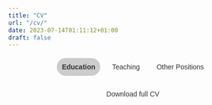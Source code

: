 ```yaml
---
title: "CV"
url: "/cv/"
date: 2023-07-14T01:11:12+01:00
draft: false
---
```


<script src="https://code.jquery.com/jquery-3.6.0.min.js"></script>
<script>
$(document).ready(function() {
  $(".tab_content").hide();
  $(".tabs li:first").addClass("active").show();
  $(".tab_content:first").show();

  $(".tabs li").click(function() {
    $(".tabs li").removeClass("active");
    $(this).addClass("active");
    $(".tab_content").hide();

    var activeTab = $(this).find("a").attr("href");
    $(activeTab).fadeIn();
    return false;
  });
});
</script>

<style>
@import url('https://fonts.googleapis.com/css2?family=Source+Sans+3&display=swap');

.tabs {
  list-style-type: none;
  margin: 0;
  padding: 0;
  text-align: center;
  font-family: 'Source Sans 3', sans-serif;
}

.tabs li {
  display: inline-block;
  margin: 5px;
}

.tabs li a {
  display: block;
  padding: 10px;
  background-color: transparent;
  color: #333;
  text-decoration: none;
  border-radius: 50px;
}

.tabs li a:hover, .tabs li.active a {
  background-color: #ccc;
  font-weight: bold;
}

.tab_content {
  display: none;
  padding: 20px;
  background-color: transparent;
}

.timeline {
  position: relative;
  padding-left: 100px;
}

.timeline::before {
  content: '';
  position: absolute;
  top: 0;
  bottom: 0;
  width: 2px;
  background: #ccc;
  left: 50px;
}

.education-item {
  margin-bottom: 20px;
  padding: 20px;
  border: 1px solid #ccc;
  border-radius: 5px;
  font-family: 'Source Sans 3', sans-serif;
  background: #fff;
  position: relative;
}

.education-header {
  display: flex;
  align-items: center;
  margin-bottom: 10px;
}

.education-header img {
  width: 50px;
  height: 50px;
  margin-right: 20px;
}

.education-header div {
  display: flex;
  flex-direction: column;
  justify-content: space-between;
}

.education-item h3 {
  font-size: 20px;
  font-weight: bold;
  margin: 0;
}

.education-item p {
  margin: 0;
}

.timeline-item {
  position: relative;
  margin-bottom: 20px;
}

.timeline-icon {
  position: absolute;
  width: 20px;
  height: 20px;
  background: #ccc;
  left: -30px;
  top: 10px;
  border-radius: 50%;
}

.timeline-content {
  margin-left: 0;
}

.timeline-date {
  font-weight: bold;
  position: absolute;
  left: -100px;
  top: 10px;
  transform: rotate(-45deg);
  transform-origin: right;
}

.download-button {
  display: block;
  width: 200px;
  margin: 0 auto;
  text-align: center;
  padding: 10px;
  border-radius: 20px;
  background-color: transparent;
  color: #333;
  text-decoration: none;
  font-family: 'Source Sans 3', sans-serif;
}

.download-button:hover {
  background-color: #555;
}
</style>

<ul class="tabs">
  <li class="active"><a href="#education">Education</a></li>
  <li><a href="#teaching">Teaching</a></li>
  <li><a href="#other_positions">Other Positions</a></li>
</ul>

<div class="tab_container">
  <div id="education" class="tab_content">

  <div class="timeline">
  <div class="education-item">
    <div class="education-header">
      <img src="https://upload.wikimedia.org/wikipedia/commons/thumb/4/47/RS9327_LBS_Standard_Logo_RGB_AW-hpr.jpg/1920px-RS9327_LBS_Standard_Logo_RGB_AW-hpr.jpg" alt="London Business School Logo">
      <div>
        <h3>London Business School</h3>
        <p>PhD in Economics</p>
      </div>
    </div>
    <div class="timeline-item">
      <div class="timeline-icon"></div>
      <div class="timeline-content">
        <p class="timeline-date">2022 - Current</p>
        <p>Supervisor: Paolo Surico</p>
      </div>
    </div>
  </div>
  <div class="education-item">
    <div class="education-header">
      <img src="https://upload.wikimedia.org/wikipedia/commons/thumb/5/51/LSE_Logo.svg/638px-LSE_Logo.svg.png" alt="LSE Logo">
      <div>
        <h3>London School of Economics and Political Science</h3>
        <p>MSc in Economics</p>
      </div>
    </div>
    <div class="timeline-item">
      <div class="timeline-icon"></div>
      <div class="timeline-content">
        <p class="timeline-date">2019 - 2020</p>
      </div>
    </div>
  </div>
  <div class="education-item">
    <div class="education-header">
      <img src="https://upload.wikimedia.org/wikipedia/commons/thumb/5/51/LSE_Logo.svg/638px-LSE_Logo.svg.png" alt="LSE Logo">
      <div>
        <h3>London School of Economics and Political Science</h3>
        <p>BSc in Economics</p>
      </div>
    </div>
    <div class="timeline-item">
      <div class="timeline-icon"></div>
      <div class="timeline-content">
        <p class="timeline-date">2016 - 20179</p>
      </div>
    </div>
  </div>
</div>
    


</div>
</div>

<div id="teaching" class="tab_content">
    ## London Business School - Teaching assistant for P233 Macroeconomics II (PhD)
    
    - Advanced course in macroeconomics for PhD students, instructed by Paolo Surico
</div>

<div id="other_positions" class="tab_content">
    ## PA Consulting London - Economist (2021 ‑ 2022)

    ## London Business School - Research Assistant to Hélène Rey and Vania Stavrakeva (2020 ‑ 2021)

    ## Volunteering - Various: 

    - Career Ready, Mentor
    - Citizens Advice Basingstoke, Gateway Assessor
    - Action Tutoring, Maths Tutor
</div>


<a href="https://github.com/willhotten/hugo-website-main/blob/c4bfa6fa9845aafb090605ef1b5c02bda3ed0b56/pdfs/CV%20Will%20Hotten.pdf" class="download-button">Download full CV</a>